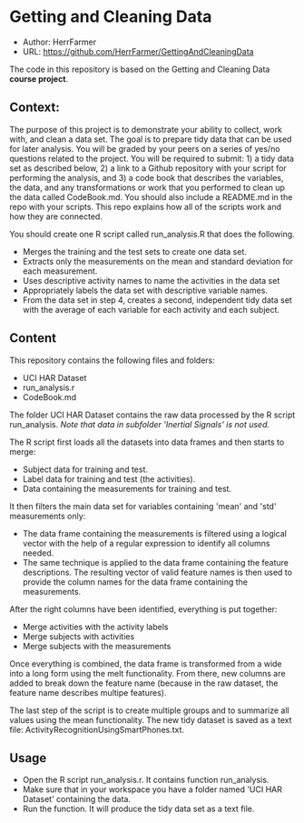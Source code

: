 # Getting and Cleaning Data


- Author: HerrFarmer
- URL: https://github.com/HerrFarmer/GettingAndCleaningData

The code in this repository is based on the Getting and Cleaning Data **course project**.

## Context:
The purpose of this project is to demonstrate your ability to collect, work with, and clean a data set. The goal is to prepare tidy data that can be used for later analysis. You will be graded by your peers on a series of yes/no questions related to the project. You will be required to submit: 1) a tidy data set as described below, 2) a link to a Github repository with your script for performing the analysis, and 3) a code book that describes the variables, the data, and any transformations or work that you performed to clean up the data called CodeBook.md. You should also include a README.md in the repo with your scripts. This repo explains how all of the scripts work and how they are connected.  

You should create one R script called run_analysis.R that does the following.

- Merges the training and the test sets to create one data set.
- Extracts only the measurements on the mean and standard deviation for each measurement. 
- Uses descriptive activity names to name the activities in the data set
- Appropriately labels the data set with descriptive variable names. 
- From the data set in step 4, creates a second, independent tidy data set with the average of each variable for each activity and each subject.

## Content
This repository contains the following files and folders:

- UCI HAR Dataset
- run_analysis.r
- CodeBook.md

The folder UCI HAR Dataset contains the raw data processed by the R script run_analysis. *Note that data in subfolder 'Inertial Signals' is not used.*

The R script first loads all the datasets into data frames and then starts to merge:

- Subject data for training and test.
- Label data for training and test (the activities).
- Data containing the measurements for training and test.

It then filters the main data set for variables containing 'mean' and 'std' measurements only:

- The data frame containing the measurements is filtered using a logical vector with the help of a regular expression to identify all columns needed.
- The same technique is applied to the data frame containing the feature descriptions. The resulting vector of valid feature names is then used to provide the column names for the data frame containing the measurements.

After the right columns have been identified, everything is put together:

- Merge activities with the activity labels
- Merge subjects with activities
- Merge subjects with the measurements

Once everything is combined, the data frame is transformed from a wide into a long form using the melt functionality. From there, new columns are added to break down the feature name (because in the raw dataset, the feature name describes multipe features).

The last step of the script is to create multiple groups and to summarize all values using the mean functionality. The new tidy dataset is saved as a text file: ActivityRecognitionUsingSmartPhones.txt.

## Usage

- Open the R script run_analysis.r. It contains function run_analysis.
- Make sure that in your workspace you have a folder named 'UCI HAR Dataset' containing the data.
- Run the function. It will produce the tidy data set as a text file.






